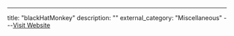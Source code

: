 ---
title: "blackHatMonkey"
description: ""
external_category: "Miscellaneous"
---[Visit Website](https://github.com/blackHatMonkey)

